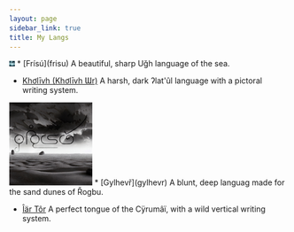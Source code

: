```yaml
---
layout: page
sidebar_link: true
title: My Langs
---
```


<img src="FRISU_PREVIEW.jpg" height="10">
 * [Frísú](frisu)
A beautiful, sharp Uğh language of the sea.

 * [Khơlīvh \(Khơlīvh Ɯr\)](kholivh)
A harsh, dark ʔlat'ûl language with a pictoral writing system.

<img src="GYLHEVR_PREVIEW.jpg" height="150px">
 * [Gylhevř](gylhevr)
A blunt, deep languag made for the sand dunes of Řogbu.


 * [Îär Tôr](iartor)
A perfect tongue of the Cÿrumâï, with a wild vertical writing system.
